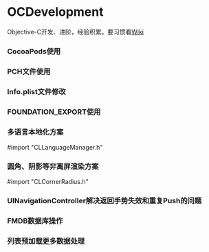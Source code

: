 # OCDevelopment
Objective-C开发、进阶，经验积累。要习惯看[Wiki](https://github.com/CarrySniper/OCDevelopment/wiki)

### CocoaPods使用

### PCH文件使用

### Info.plist文件修改

### FOUNDATION_EXPORT使用

### 多语言本地化方案
#import "CLLanguageManager.h"

### 圆角、阴影等非离屏渲染方案
#import "CLCornerRadius.h"

### UINavigationController解决返回手势失效和重复Push的问题

### FMDB数据库操作

### 列表预加载更多数据处理

